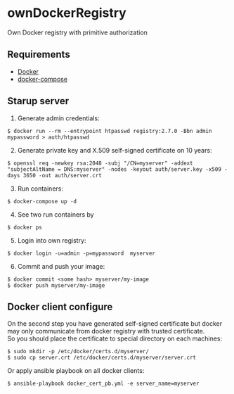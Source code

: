 # ownDockerRegistry
Own Docker registry with primitive authorization

## Requirements
- [Docker](https://docs.docker.com/install/)
- [docker-compose](https://docs.docker.com/compose/install/)

## Starup server
1. Generate admin credentials:
```console
$ docker run --rm --entrypoint htpasswd registry:2.7.0 -Bbn admin mypassword > auth/htpasswd
```
2. Generate private key and X.509 self-signed certificate on 10 years:
```console
$ openssl req -newkey rsa:2048 -subj "/CN=myserver" -addext "subjectAltName = DNS:myserver" -nodes -keyout auth/server.key -x509 -days 3650 -out auth/server.crt
```
3. Run containers:
```console
$ docker-compose up -d
```
4. See two run containers by
```console
$ docker ps
```
5. Login into own registry:
```console
$ docker login -u=admin -p=mypassword  myserver
```
6. Commit and push your image:
```console
$ docker commit <some hash> myserver/my-image
$ docker push myserver/my-image
```

## Docker client configure
On the second step you have generated self-signed certificate but docker may only communicate from docker registry with trusted certificate.  
So you should place the certificate to special directory on each machines:  
```console
$ sudo mkdir -p /etc/docker/certs.d/myserver/
$ sudo cp server.crt /etc/docker/certs.d/myserver/server.crt
```
Or apply ansible playbook on all docker clients:
```console
$ ansible-playbook docker_cert_pb.yml -e server_name=myserver
```
